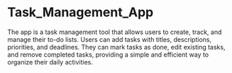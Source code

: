# Task_Management_App
The app is a task management tool that allows users to create, track, and manage their to-do lists. Users can add tasks with titles, descriptions, priorities, and deadlines. They can mark tasks as done, edit existing tasks, and remove completed tasks, providing a simple and efficient way to organize their daily activities.
